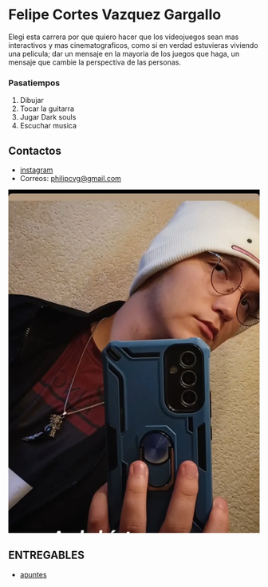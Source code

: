 # Felipe Cortes Vazquez Gargallo
Elegi esta carrera por que quiero hacer que los videojuegos sean mas interactivos y mas cinematograficos, como si en verdad estuvieras viviendo una pelicula; dar un mensaje en la mayoria de los juegos que haga, un mensaje que cambie la perspectiva de las personas.

### Pasatiempos
1. Dibujar
1. Tocar la guitarra
1. Jugar Dark souls
1. Escuchar musica

## Contactos
- [instagram]( https://www.instagram.com/mr.yuuichi_/)
- Correos: philipcvg@gmail.com 

![Fotomia](assests/yo.jpg.jpg)

## ENTREGABLES
- [apuntes](mds/apuntes.md)